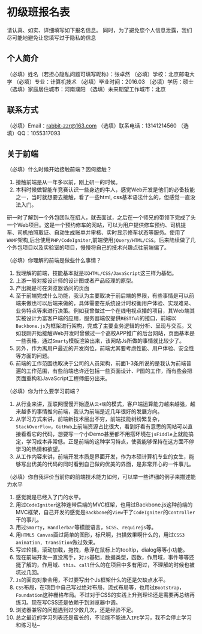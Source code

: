

# 初级班报名表

请认真、如实、详细填写如下报名信息。
同时，为了避免您个人信息泄露，我们尽可能地避免让您填写过于隐私的信息

## 个人简介

（必填）姓名（若担心隐私问题可填写昵称）：张卓然
（必填）学校：北京邮电大学
（必填）专业：计算机技术
（必填）毕业时间：2016.03
（必填）学历：硕士
（选填）家庭居住城市：河南濮阳
（选填）未来期望工作城市：北京

## 联系方式

（必填）Email：rabbit-zzr@163.com
（选填）联系电话：13141214560
（选填）QQ：1055317093

## 关于前端

（必填）什么时候开始接触前端？因何接触？
1. 接触前端是从一年多以前，刚上研一的时候。
2.  本科时候做智能车竞赛认识一些身边的牛人，感觉Web开发是他们的必备技能之一，当时就想要去接触，看了一些html, css基本语法什么的，但感觉一直没法入门。
    
 研一时了解到一个外包团队在招人，就去面试，之后在一个师兄的带领下完成了头一个Web项目。这是一个预约修车的网站，可以为用户提供修车预约、司机提车、司机拍照取证、自动生成账单并审核、实时显示修车状态等服务。使用了`WAMP`架构,后台使用`PHP/CodeIgniter`,前端使用`jQuery/HTML/CSS`。后来陆续做了几个外包项目以及实验室的项目，慢慢将自己的技术兴趣点往前端偏了。

（必填）你理解的前端是做些什么事情？
1. 我理解的前端，技能基本就是以`HTML/CSS/JavaScript`这三样为基础。
2. 上游一般对接设计师的设计图或者产品经理的原型。
3. 产出就是可在浏览器访问的页面
4. 至于前端完成什么功能，我认为主要取决于前后端的界限，有些事情是可以前端来做也可以后端来做的，具体需要在系统设计时权衡用户体验、实现难易、业务特点等来进行决策。例如我曾做过一个在线电视点播的项目，其Web端其实被设计为富客户端的应用，服务器端仅提供`RESTful`的接口，前端以`Backbone.js`为框架进行架构，完成了主要业务逻辑的分析、呈现与交互。又如我刚开始接触Web开发时曾做过一个高校APP推广的后台网站，页面基本是一些表格，通过`Smarty`模版渲染出来，该网站Js所做的事情就比较少了。
5. 另外，作为离用户最近的开发岗位，前端尤其要考虑性能、用户体验、安全性等方面的问题。
6. 前端的工作范围也取决于公司的人员架构，前面1-3条所说的是我认为前端普遍的工作范围，有些前端也许还包括一些页面设计、P图的工作，而有些会把页面重构和JavaScript工程师细分出来。

（必填）你为什么要学习前端？

1. 从行业来讲，互联网慢慢开始遵从`云+端`的模式，客户端运算能力越来越强，越来越多的事情推向前端，我认为前端是近几年很好的发展方向。
2. 从学习方式来讲，前端新技术层出不穷，前端技能树纷繁复杂，`StackOverFlow`，`GitHub`上前端资源占比很大，看到好看有意思的网站可以直接看看它的代码，想要写一个小Demo甚至都不用搭环境在`jsFiddle`上就能搞定，学习成本非常低。正是前端的这种学习特点，使我能够保持在这方面不停学习的热情和欲望。
3. 从工作内容来讲，前端开发本质是界面开发，作为本硕计算机专业的女生，能够写出优美的代码的同时看到自己做的优美的界面，是非常开心的一件事儿。


（必填）你自我评价当前你的前端技术能力如何，可以举一些详细的例子来描述能力水平

1. 感觉就是已经入了门的水平。
2. 用过`CodeIgniter`这种连带后端的MVC框架，也用过Backbone.js这种前端的MVC框架，自己开发的感觉是`Backbone`的`View`干了`CodeIgniter`的`Controller`干的事儿。
3. 用过`Smarty`，`Handlerbar`等模版语言，`SCSS`、`requirejs`等。
4. 用`HTML5 Canvas`画过简单的图形，标尺啊，扫描效果啊什么的，用过`CSS3 animation, transition`做过效果。
5. 写过轮播，滚动加载，拖拽，悬浮在鼠标上的tooltip，dialog等等小功能。
6. 现在前端开发一直没离手，对`Js`基础，数据类型，函数，作用域，事件等等还挺了解的，作用域、`this`、`call`什么的在项目中多有用过，不理解的时候也被坑过几回。
7. `Js`的面向对象会用，不过要写出个Js框架什么的还是欠缺点水平。
8. `CSS`布局，在项目中自己写过绝对布局，流式布局等，也用过`Bootstrap`，`Foundation`这种栅格布局。不过对于CSS的实践上升到理论还是需要再总结再练习。现在写CSS还是依赖于到浏览器中调。
9. 浏览器兼容的问题遇到过少数几次，还是经验不足。
10. 总之最近的学习列表还是蛮长的，不论能不能进入`IFE`学习，我不会停止学习和练习哒~
